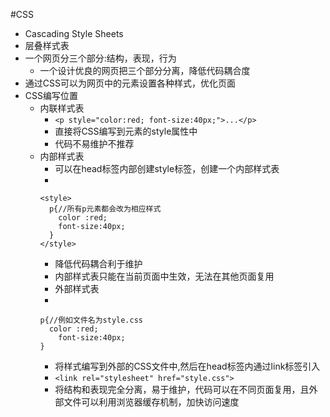 #CSS
- Cascading Style Sheets
- 层叠样式表
- 一个网页分三个部分:结构，表现，行为
  - 一个设计优良的网页把三个部分分离，降低代码耦合度
- 通过CSS可以为网页中的元素设置各种样式，优化页面  
- CSS编写位置
  - 内联样式表
    - `<p style="color:red; font-size:40px;">...</p>`
    - 直接将CSS编写到元素的style属性中 
    - 代码不易维护不推荐 
  - 内部样式表
    - 可以在head标签内部创建style标签，创建一个内部样式表 
    - 
    ```
    <style>
      p{//所有p元素都会改为相应样式
        color :red;
        font-size:40px;
      }
    </style>
    ```
    - 降低代码耦合利于维护
    - 内部样式表只能在当前页面中生效，无法在其他页面复用
    - 外部样式表 
    - 
    ```
    p{//例如文件名为style.css
      color :red;
        font-size:40px;
    }
    ```
    - 将样式编写到外部的CSS文件中,然后在head标签内通过link标签引入
    - `<link rel="stylesheet" href="style.css">`
    - 将结构和表现完全分离，易于维护，代码可以在不同页面复用，且外部文件可以利用浏览器缓存机制，加快访问速度